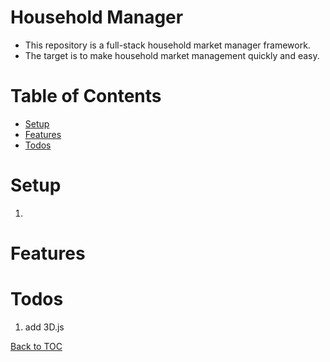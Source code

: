 Household Manager
=================

* This repository is a full-stack household market manager framework.
* The target is to make household market management quickly and easy.

Table of Contents
=================

* [Setup](#setup)
* [Features](#features)
* [Todos](#todos)


Setup
========
1. 

Features
========

Todos
========

1. add 3D.js

[Back to TOC](#table-of-contents)
